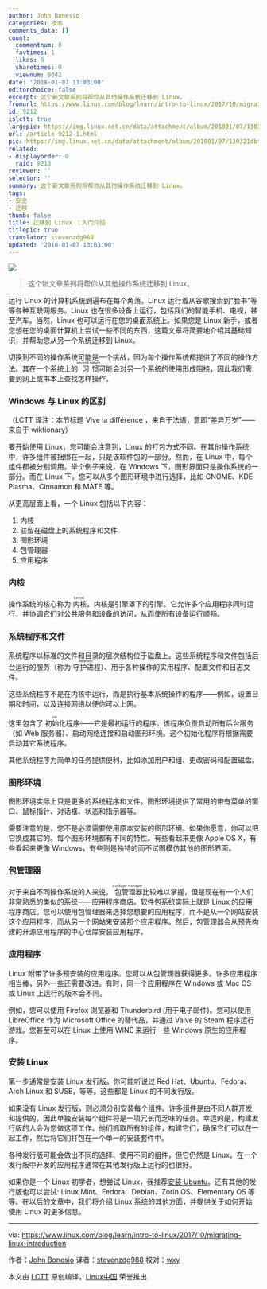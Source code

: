 ```yaml
---
author: John Bonesio
categories: 技术
comments_data: []
count:
  commentnum: 0
  favtimes: 1
  likes: 0
  sharetimes: 0
  viewnum: 9042
date: '2018-01-07 13:03:00'
editorchoice: false
excerpt: 这个新文章系列将帮你从其他操作系统迁移到 Linux。
fromurl: https://www.linux.com/blog/learn/intro-to-linux/2017/10/migrating-linux-introduction
id: 9212
islctt: true
largepic: https://img.linux.net.cn/data/attachment/album/201801/07/130321dbtuzvj9ru8galar.jpg
url: /article-9212-1.html
pic: https://img.linux.net.cn/data/attachment/album/201801/07/130321dbtuzvj9ru8galar.jpg.thumb.jpg
related:
- displayorder: 0
  raid: 9213
reviewer: ''
selector: ''
summary: 这个新文章系列将帮你从其他操作系统迁移到 Linux。
tags:
- 安全
- 迁移
thumb: false
title: 迁移到 Linux ：入门介绍
titlepic: true
translator: stevenzdg988
updated: '2018-01-07 13:03:00'
---
```


![](/data/attachment/album/201801/07/130321dbtuzvj9ru8galar.jpg)



> 
> 这个新文章系列将帮你从其他操作系统迁移到 Linux。
> 
> 
> 


运行 Linux 的计算机系统到遍布在每个角落。Linux 运行着从谷歌搜索到“脸书”等等各种互联网服务。Linux 也在很多设备上运行，包括我们的智能手机、电视，甚至汽车。当然，Linux 也可以运行在您的桌面系统上。如果您是 Linux 新手，或者您想在您的桌面计算机上尝试一些不同的东西，这篇文章将简要地介绍其基础知识，并帮助您从另一个系统迁移到 Linux。


切换到不同的操作系统可能是一个挑战，因为每个操作系统都提供了不同的操作方法。其在一个系统上的<ruby> 习惯 <rt>  second nature </rt></ruby>可能会对另一个系统的使用形成阻挠，因此我们需要到网上或书本上查找怎样操作。


### Windows 与 Linux 的区别


（LCTT 译注：本节标题 Vive la différence ，来自于法语，意即“差异万岁”——来自于 wiktionary）


要开始使用 Linux，您可能会注意到，Linux 的打包方式不同。在其他操作系统中，许多组件被捆绑在一起，只是该软件包的一部分。然而，在 Linux 中，每个组件都被分别调用。举个例子来说，在 Windows 下，图形界面只是操作系统的一部分。而在 Linux 下，您可以从多个图形环境中进行选择，比如 GNOME、KDE Plasma、Cinnamon 和 MATE 等。


从更高层面上看，一个 Linux 包括以下内容：


1. 内核
2. 驻留在磁盘上的系统程序和文件
3. 图形环境
4. 包管理器
5. 应用程序


### 内核


操作系统的核心称为<ruby> 内核 <rt>  kernel </rt></ruby>。内核是引擎罩下的引擎。它允许多个应用程序同时运行，并协调它们对公共服务和设备的访问，从而使所有设备运行顺畅。


### 系统程序和文件


系统程序以标准的文件和目录的层次结构位于磁盘上。这些系统程序和文件包括后台运行的服务（称为<ruby> 守护进程 <rt>  deamon </rt></ruby>）、用于各种操作的实用程序、配置文件和日志文件。


这些系统程序不是在内核中运行，而是执行基本系统操作的程序——例如，设置日期和时间，以及连接网络以便你可以上网。


这里包含了<ruby> 初始化 <rt>  init </rt></ruby>程序——它是最初运行的程序。该程序负责启动所有后台服务（如 Web 服务器）、启动网络连接和启动图形环境。这个初始化程序将根据需要启动其它系统程序。


其他系统程序为简单的任务提供便利，比如添加用户和组、更改密码和配置磁盘。


### 图形环境


图形环境实际上只是更多的系统程序和文件。图形环境提供了常用的带有菜单的窗口、鼠标指针、对话框、状态和指示器等。


需要注意的是，您不是必须需要使用原本安装的图形环境。如果你愿意，你可以把它换成其它的。每个图形环境都有不同的特性。有些看起来更像 Apple OS X，有些看起来更像 Windows，有些则是独特的而不试图模仿其他的图形界面。


### 包管理器


对于来自不同操作系统的人来说，<ruby> 包管理器 <rt>  package manager </rt></ruby>比较难以掌握，但是现在有一个人们非常熟悉的类似的系统——应用程序商店。软件包系统实际上就是 Linux 的应用程序商店。您可以使用包管理器来选择您想要的应用程序，而不是从一个网站安装这个应用程序，而从另一个网站来安装那个应用程序。然后，包管理器会从预先构建的开源应用程序的中心仓库安装应用程序。


### 应用程序


Linux 附带了许多预安装的应用程序。您可以从包管理器获得更多。许多应用程序相当棒，另外一些还需要改进。有时，同一个应用程序在 Windows 或 Mac OS 或 Linux 上运行的版本会不同。


例如，您可以使用 Firefox 浏览器和 Thunderbird (用于电子邮件)。您可以使用 LibreOffice 作为 Microsoft Office 的替代品，并通过 Valve 的 Steam 程序运行游戏。您甚至可以在 Linux 上使用 WINE 来运行一些 Windows 原生的应用程序。


### 安装 Linux


第一步通常是安装 Linux 发行版。你可能听说过 Red Hat、Ubuntu、Fedora、Arch Linux 和 SUSE，等等。这些都是 Linux 的不同发行版。


如果没有 Linux 发行版，则必须分别安装每个组件。许多组件是由不同人群开发和提供的，因此单独安装每个组件将是一项冗长而乏味的任务。幸运的是，构建发行版的人会为您做这项工作。他们抓取所有的组件，构建它们，确保它们可以在一起工作，然后将它们打包在一个单一的安装套件中。


各种发行版可能会做出不同的选择、使用不同的组件，但它仍然是 Linux。在一个发行版中开发的应用程序通常在其他发行版上运行的也很好。


如果你是一个 Linux 初学者，想尝试 Linux，我推荐[安装 Ubuntu](https://www.ubuntu.com/download/desktop)。还有其他的发行版也可以尝试: Linux Mint、Fedora、Debian、Zorin OS、Elementary OS 等等。在以后的文章中，我们将介绍 Linux 系统的其他方面，并提供关于如何开始使用 Linux 的更多信息。




---


via: <https://www.linux.com/blog/learn/intro-to-linux/2017/10/migrating-linux-introduction>


作者：[John Bonesio](https://www.linux.com/users/johnbonesio) 译者：[stevenzdg988](https://github.com/stevenzdg988) 校对：[wxy](https://github.com/wxy)


本文由 [LCTT](https://github.com/LCTT/TranslateProject) 原创编译，[Linux中国](https://linux.cn/) 荣誉推出